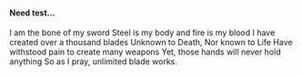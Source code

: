 #### Need test...

I am the bone of my sword 
Steel is my body and fire is my blood 
I have created over a thousand blades 
Unknown to Death, Nor known to Life 
Have withstood pain to create many weapons 
Yet, those hands will never hold anything 
So as I pray, unlimited blade works.
